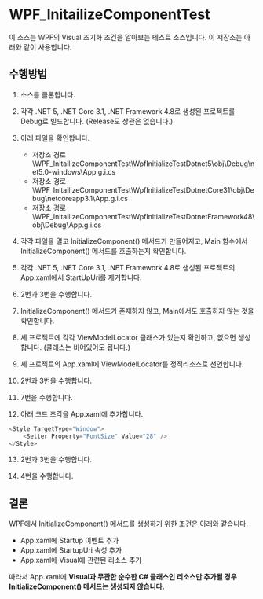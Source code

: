 # WPF_InitailizeComponentTest

이 소스는 WPF의 Visual 초기화 조건을 알아보는 테스트 소스입니다.
이 저장소는 아래와 같이 사용합니다.

## 수행방법

1. 소스를 클론합니다.

2. 각각 .NET 5, .NET Core 3.1, .NET Framework 4.8로 생성된 프로젝트를 Debug로 빌드합니다. (Release도 상관은 없습니다.)

3. 아래 파일을 확인합니다.
    - 저장소 경로\WPF_InitailizeComponentTest\WpfInitializeTestDotnet5\obj\Debug\net5.0-windows\App.g.i.cs
    - 저장소 경로\WPF_InitailizeComponentTest\WpfInitializeTestDotnetCore31\obj\Debug\netcoreapp3.1\App.g.i.cs
    - 저장소 경로\WPF_InitailizeComponentTest\WpfInitializeTestDotnetFramework48\obj\Debug\App.g.i.cs

4. 각각 파일을 열고 InitializeComponent() 메서드가 만들어지고, Main 함수에서 InitializeComponent() 메서드를 호출하는지 확인합니다.

5. 각각 .NET 5, .NET Core 3.1, .NET Framework 4.8로 생성된 프로젝트의 App.xaml에서 StartUpUri를 제거합니다.

6. 2번과 3번을 수행합니다.

7. InitializeComponent() 메서드가 존재하지 않고, Main에서도 호출하지 않는 것을 확인합니다.

8. 세 프로젝트에 각각 ViewModelLocator 클래스가 있는지 확인하고, 없으면 생성합니다. (클래스는 비어있어도 됩니다.)

9. 세 프로젝트의 App.xaml에 ViewModelLocator를 정적리소스로 선언합니다.

10. 2번과 3번을 수행합니다.

11. 7번을 수행합니다.

12. 아래 코드 조각을 App.xaml에 추가합니다.

```cs
<Style TargetType="Window">
    <Setter Property="FontSize" Value="28" />
</Style>
```

13. 2번과 3번을 수행합니다.

14. 4번을 수행합니다.

## 결론

WPF에서 InitializeComponent() 메서드를 생성하기 위한 조건은 아래와 같습니다.

- App.xaml에 Startup 이벤트 추가
- App.xaml에 StartupUri 속성 추가
- App.xaml에 Visual에 관련된 리소스 추가

따라서 App.xaml에 __Visual과 무관한 순수한 C# 클래스인 리소스만 추가될 경우 InitializeComponent() 메서드는 생성되지 않습니다.__